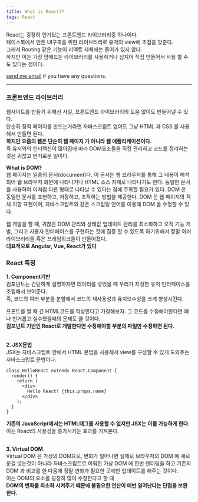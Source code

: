 ```yaml
---
title: What is React??
tags: React
---
```


React는 굉장히 인기있는 프론트엔드 라이브러리중 하나이다.  
페이스북에서 만든 UI구축을 위한 라이브러리로 유저의 view에 초점을 맞춘다.  
그래서 Routing 같은 기능이 리액트 자체에는 들어가 있지 않다.  
하지만 이는 가장 맘에드는 라이브러리를 사용하거나 심지어 직접 만들어서 사용 할 수도 있다는 점이다.  

[send me email](mailto:jewel7492@gmail.com) if you have any questions.

<!--more-->

---

### 프론트엔드 라이브러리  

웹사이트를 만들기 위해선 사실, 프론트엔드 라이브러리의 도움 없이도 만들어낼 수 있다.  
단순히 정적 페이지를 만드는거라면 자바스크립트 없이도 그냥 HTML 과 CSS 를 사용해서 만들면 된다.  
**하지만 요즘의 웹은 단순히 웹 페이지 가 아니라 웹 애플리케이션이다.**  
즉 유저와의 인터랙션이 많아짐에 따라 DOM요소들을 직접 관리하고 코드를 정리하는것은 귀찮고 번거로운 일이다.  

**What is DOM?**  
웹 페이지는 일종의 문서(document)다.  이 문서는 웹 브라우저를 통해 그 내용이 해석되어 웹 브라우저 화면에 나타나거나 HTML 소스 자체로 나타나기도 한다. 동일한 문서를 사용하여 이처럼 다른 형태로 나타날 수 있다는 점에 주목할 필요가 있다. DOM 은 동일한 문서를 표현하고, 저장하고, 조작하는 방법을 제공한다. DOM 은 웹 페이지의 객체 지향 표현이며, 자바스크립트와 같은 스크립팅 언어를 이용해 DOM 을 수정할 수 있다.  

웹 개발을 할 때, 귀찮은 DOM 관리와 상태값 업데이트 관리를 최소화하고 오직 기능 개발, 그리고 사용자 인터페이스를 구현하는 것에 집중 할 수 있도록 하기위해서 정말 여러 라이브러리들 혹은 프레임워크들이 만들어졌다.  
**대표적으로 Angular, Vue, React가 있다**
<br />

### React 특징  

**1. Component기반**  
컴포넌트는 간단하게 설명하자면 데이터를 넣었을 때 우리가 지정한 유저 인터페이스를 조립해서 보여준다.  
즉, 코드의 여러 부분을 분할해서 코드의 재사용성과 유지보수성을 크게 향상시킨다.  

프론트를 짤 때 긴 HTML코드를 작성한다고 가정해보자. 그 코드를 수정해야한다면 꽤나 번거롭고 실수했을때의 문제도 클 것이다.  
**컴포넌트 기반인 React로 개발한다면 수정해야할 부분의 파일만 수정하면 된다.**  
<br />

**2. JSX문법**  
JSX는 자바스크립트 안에서 HTML 문법을 사용해서 view를 구성할 수 있게 도와주는 자바스크립트 문법이다.  

```react
class HelloReact extends React.Component {
  render() {
    return (
      <div>
        Hello React! {this.props.name}
      </div>
    );
  }
}
```  
**기존의 JavaScript에서는 HTML태그를 사용할 수 없지만 JSX는 이를 가능하게 한다.**  
이는 React의 사용성을 증가시키는 효과를 가져온다.  
<br />

**3. Virtual DOM**  
Virtual DOM 은 가상의 DOM으로, 변화가 일어나면 실제로 브라우저의 DOM 에 새로운걸 넣는것이 아니라 자바스크립트로 이뤄진 가상 DOM 에 한번 렌더링을 하고 기존의 DOM 과 비교를 한 다음에 정말 변화가 필요한 곳에만 업데이트를 해주는 것이다.  
이는 DOM의 요소를 굉장히 많이 수정한다고 할 때  
**DOM의 변화를 최소화 시켜주기 때문에 불필요한 연산이 매번 일어난다는 단점을 보완한다.**  